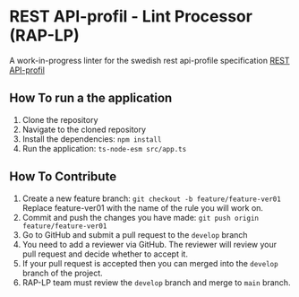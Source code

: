 # REST API-profil - Lint Processor (RAP-LP)
A work-in-progress linter for the swedish rest api-profile specification
[REST API-profil](https://dev.dataportal.se/rest-api-profil)


## How To run a the application

1. Clone the repository
2. Navigate to the cloned repository
3. Install the dependencies: `npm install`
4. Run the application: `ts-node-esm src/app.ts`


## How To Contribute

1. Create a new feature branch:
`git checkout -b feature/feature-ver01`
Replace feature-ver01 with the name of the rule you will work on.
2. Commit and push the changes you have made:
`git push origin feature/feature-ver01` 
3. Go to GitHub and submit a pull request to the `develop` branch
4. You need to add a reviewer via GitHub. The reviewer will review your pull request and decide whether to accept it.
5. If your pull request is accepted then you can merged into the `develop` branch of the project.
6. RAP-LP team must review the `develop` branch and merge to `main` branch.
   

